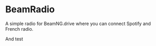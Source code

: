 # BeamRadio
A simple radio for BeamNG.drive where you can connect Spotify and French radio.

And test